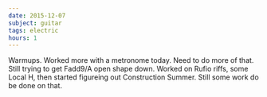 ```yaml
---
date: 2015-12-07
subject: guitar
tags: electric
hours: 1
---
```


Warmups. Worked more with a metronome today. Need to do more of that. Still trying to get Fadd9/A open shape down. Worked on Rufio riffs, some Local H, then started figureing out Construction Summer.  Still some work do be done on that.
